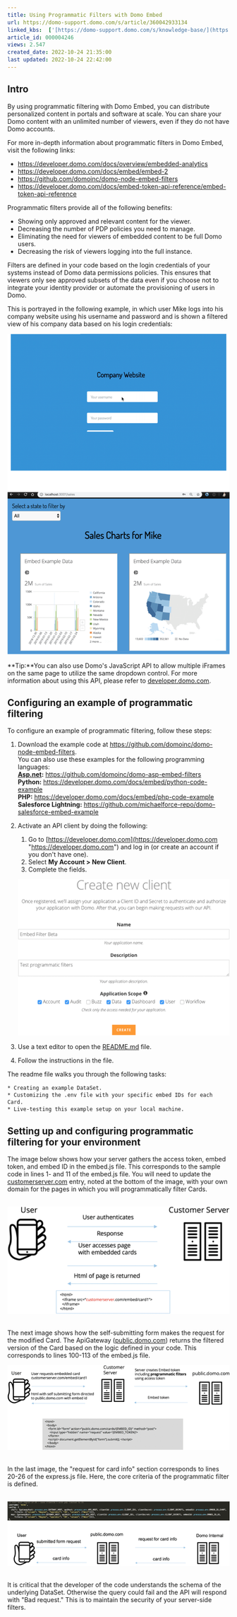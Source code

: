 ```yaml
---
title: Using Programmatic Filters with Domo Embed
url: https://domo-support.domo.com/s/article/360042933134
linked_kbs:  ['[https://domo-support.domo.com/s/knowledge-base/](https://domo-support.domo.com/s/knowledge-base/)', '[https://domo-support.domo.com/s/](https://domo-support.domo.com/s/)', '[https://domo-support.domo.com/s/topic/0TO5w000000ZamqGAC](https://domo-support.domo.com/s/topic/0TO5w000000ZamqGAC)', '[https://domo-support.domo.com/s/topic/0TO5w000000ZanbGAC](https://domo-support.domo.com/s/topic/0TO5w000000ZanbGAC)', '[https://domo-support.domo.com/s/article/360042933134](https://domo-support.domo.com/s/article/360042933134)', '[https://domo-support.domo.com/s/topic/0TO5w000000ZanbGAC/domo-everywhere](https://domo-support.domo.com/s/topic/0TO5w000000ZanbGAC/domo-everywhere)', '[https://domo-support.domo.com/s/article/360043429933](https://domo-support.domo.com/s/article/360043429933)', '[https://domo-support.domo.com/s/article/360043429953](https://domo-support.domo.com/s/article/360043429953)', '[https://domo-support.domo.com/s/article/360042925494](https://domo-support.domo.com/s/article/360042925494)', '[https://domo-support.domo.com/s/article/360043429913](https://domo-support.domo.com/s/article/360043429913)', '[https://domo-support.domo.com/s/article/4408174643607](https://domo-support.domo.com/s/article/4408174643607)', '[https://domo-support.domo.com/s/login/](https://domo-support.domo.com/s/login/)']
article_id: 000004246
views: 2.547
created_date: 2022-10-24 21:35:00
last updated: 2022-10-24 22:42:00
---
```




Intro
-----


By using programmatic filtering with Domo Embed, you can distribute personalized content in portals and software at scale. You can share your Domo content with an unlimited number of viewers, even if they do not have Domo accounts. 


For more in-depth information about programmatic filters in Domo Embed, visit the following links:


* <https://developer.domo.com/docs/overview/embedded-analytics>
* <https://developer.domo.com/docs/embed/embed-2>
* <https://github.com/domoinc/domo-node-embed-filters>
* <https://developer.domo.com/docs/embed-token-api-reference/embed-token-api-reference>


Programmatic filters provide all of the following benefits:


* Showing only approved and relevant content for the viewer.
* Decreasing the number of PDP policies you need to manage.
* Eliminating the need for viewers of embedded content to be full Domo users.
* Decreasing the risk of viewers logging into the full instance.


Filters are defined in your code based on the login credentials of your systems instead of Domo data permissions policies. This ensures that viewers only see approved subsets of the data even if you choose not to integrate your identity provider or automate the provisioning of users in Domo.


This is portrayed in the following example, in which user Mike logs into his company website using his username and password and is shown a filtered view of his company data based on his login credentials:


![programmatic_filtering_example.png](programmatic_filtering_example.png)




 


**Tip:**You can also use Domo's JavaScript API to allow multiple iFrames on the same page to utilize the same dropdown control. For more information about using this API, please refer to [developer.domo.com](https://developer.domo.com "https://developer.domo.com"). 




Configuring an example of programmatic filtering
------------------------------------------------


To configure an example of programmatic filtering, follow these steps:


1. Download the example code at <https://github.com/domoinc/domo-node-embed-filters>.  
You can also use these examples for the following programming languages:  
**[Asp.net](http://Asp.net):** <https://github.com/domoinc/domo-asp-embed-filters>  
**Python:** <https://developer.domo.com/docs/embed/python-code-example>  
**PHP:** <https://developer.domo.com/docs/embed/php-code-example>  
**Salesforce Lightning:** <https://github.com/michaelforce-repo/domo-salesforce-embed-example>
2. Activate an API client by doing the following:


	1. Go to [https://developer.domo.com](https://developer.domo.com "https://developer.domo.com") and log in (or create an account if you don't have one).
	2. Select **My Account > New Client**.
	3. Complete the fields.   
	  
	![programmatic_filtering_create_new_client.png](programmatic_filtering_create_new_client.png)
3. Use a text editor to open the [README.md](http://README.md) file.
4. Follow the instructions in the file.  
  
The readme file walks you through the following tasks:


	* Creating an example DataSet.
	* Customizing the .env file with your specific embed IDs for each Card.
	* Live-testing this example setup on your local machine.


Setting up and configuring programmatic filtering for your environment
----------------------------------------------------------------------


The image below shows how your server gathers the access token, embed token, and embed ID in the embed.js file. This corresponds to the sample code in lines 1- and 11 of the embed.js file. You will need to update the [customerserver.com](http://customerserver.com) entry, noted at the bottom of the image, with your own domain for the pages in which you will programmatically filter Cards.   
 


![programmatic_filtering_user_authenticates.png](programmatic_filtering_user_authenticates.png)  
 


The next image shows how the self-submitting form makes the request for the modified Card. The ApiGateway ([public.domo.com](http://public.domo.com)) returns the filtered version of the Card based on the logic defined in your code. This corresponds to lines 100-113 of the embed.js file.   
  
![programmatic_filtering_request_for_card.png](programmatic_filtering_request_for_card.png)  
 


In the last image, the "request for card info" section corresponds to lines 20-26 of the express.js file. Here, the core criteria of the programmatic filter is defined.   
 


![programmatic_filtering_request_for_card_info.png](programmatic_filtering_request_for_card_info.png)  
 


It is critical that the developer of the code understands the schema of the underlying DataSet. Otherwise the query could fail and the API will respond with "Bad request." This is to maintain the security of your server-side filters. 

